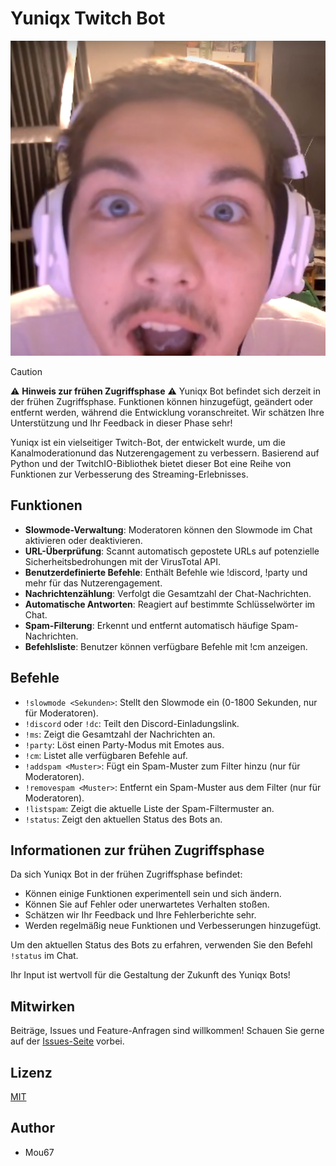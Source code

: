 # Yuniqx Twitch Bot

![Yuniqx Bot Logo](Images/max_schock.png)


> [!CAUTION]
> ⚠️ **Hinweis zur frühen Zugriffsphase** ⚠️
> Yuniqx Bot befindet sich derzeit in der frühen Zugriffsphase. Funktionen können hinzugefügt, geändert oder entfernt werden, während die Entwicklung voranschreitet. Wir schätzen Ihre Unterstützung und Ihr Feedback in dieser Phase sehr!

Yuniqx ist ein vielseitiger Twitch-Bot, der entwickelt wurde, um die Kanalmoderationund das Nutzerengagement zu verbessern. Basierend auf Python und der TwitchIO-Bibliothek bietet dieser Bot eine Reihe von Funktionen zur Verbesserung des Streaming-Erlebnisses.

## Funktionen

- **Slowmode-Verwaltung**: Moderatoren können den Slowmode im Chat aktivieren oder deaktivieren.
- **URL-Überprüfung**: Scannt automatisch gepostete URLs auf potenzielle Sicherheitsbedrohungen mit der VirusTotal API.
- **Benutzerdefinierte Befehle**: Enthält Befehle wie !discord, !party und mehr für das Nutzerengagement.
- **Nachrichtenzählung**: Verfolgt die Gesamtzahl der Chat-Nachrichten.
- **Automatische Antworten**: Reagiert auf bestimmte Schlüsselwörter im Chat.
- **Spam-Filterung**: Erkennt und entfernt automatisch häufige Spam-Nachrichten.
- **Befehlsliste**: Benutzer können verfügbare Befehle mit !cm anzeigen.

## Befehle

- `!slowmode <Sekunden>`: Stellt den Slowmode ein (0-1800 Sekunden, nur für Moderatoren).
- `!discord` oder `!dc`: Teilt den Discord-Einladungslink.
- `!ms`: Zeigt die Gesamtzahl der Nachrichten an.
- `!party`: Löst einen Party-Modus mit Emotes aus.
- `!cm`: Listet alle verfügbaren Befehle auf.
- `!addspam <Muster>`: Fügt ein Spam-Muster zum Filter hinzu (nur für Moderatoren).
- `!removespam <Muster>`: Entfernt ein Spam-Muster aus dem Filter (nur für Moderatoren).
- `!listspam`: Zeigt die aktuelle Liste der Spam-Filtermuster an.
- `!status`: Zeigt den aktuellen Status des Bots an.

## Informationen zur frühen Zugriffsphase

Da sich Yuniqx Bot in der frühen Zugriffsphase befindet:

- Können einige Funktionen experimentell sein und sich ändern.
- Können Sie auf Fehler oder unerwartetes Verhalten stoßen.
- Schätzen wir Ihr Feedback und Ihre Fehlerberichte sehr.
- Werden regelmäßig neue Funktionen und Verbesserungen hinzugefügt.

Um den aktuellen Status des Bots zu erfahren, verwenden Sie den Befehl `!status` im Chat.

Ihr Input ist wertvoll für die Gestaltung der Zukunft des Yuniqx Bots!

## Mitwirken

Beiträge, Issues und Feature-Anfragen sind willkommen! Schauen Sie gerne auf der [Issues-Seite](https://github.com/Mou67/Yuniqx-Bot/issues) vorbei.

## Lizenz

[MIT](https://choosealicense.com/licenses/mit/)

## Author

 - Mou67
